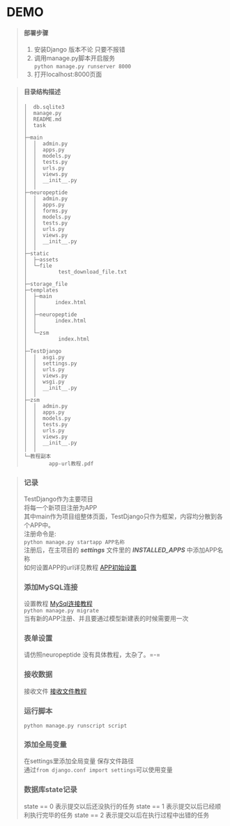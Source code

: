# DEMO


> #### 部署步骤
> 1. 安装Django 版本不论 只要不报错
> 2. 调用manage.py脚本开启服务  
> `python manage.py runserver 8000`
> 3. 打开localhost:8000页面


> #### 目录结构描述
> ```
> │  db.sqlite3
> │  manage.py
> │  README.md
> │  task
> │ 
> ├─main
> │  │  admin.py
> │  │  apps.py
> │  │  models.py
> │  │  tests.py
> │  │  urls.py
> │  │  views.py
> │  │  __init__.py
> │  │  
> ├─neuropeptide
> │  │  admin.py
> │  │  apps.py
> │  │  forms.py
> │  │  models.py
> │  │  tests.py
> │  │  urls.py
> │  │  views.py
> │  │  __init__.py
> │  │
> ├─static
> │  ├─assets
> │  └─file
> │          test_download_file.txt
> │          
> ├─storage_file
> ├─templates
> │  ├─main
> │  │      index.html
> │  │      
> │  ├─neuropeptide
> │  │      index.html
> │  │      
> │  └─zsm
> │          index.html
> │          
> ├─TestDjango
> │  │  asgi.py
> │  │  settings.py
> │  │  urls.py
> │  │  views.py
> │  │  wsgi.py
> │  │  __init__.py
> │  │      
> ├─zsm
> │  │  admin.py
> │  │  apps.py
> │  │  models.py
> │  │  tests.py
> │  │  urls.py
> │  │  views.py
> │  │  __init__.py
> │  │   
> └─教程副本
>         app-url教程.pdf
> ```

> ### 记录
> TestDjango作为主要项目  
> 将每一个新项目注册为APP  
> 其中main作为项目组整体页面，TestDjango只作为框架，内容均分散到各个APP中。   
> 注册命令是:  
> `python manage.py startapp APP名称`  
> 注册后，在主项目的 **_settings_** 文件里的 **_INSTALLED_APPS_** 中添加APP名称  
> 如何设置APP的url详见教程  [APP初始设置](https://baijiahao.baidu.com/s?id=1628323324998359528&wfr=spider&for=pc)  
> ### 添加MySQL连接
> 设置教程 [MySql连接教程](https://blog.csdn.net/weixin_45539338/article/details/125547848)  
> `python manage.py migrate`  
> 当有新的APP注册、并且要通过模型新建表的时候需要用一次
> 
> ### 表单设置
> 请仿照neuropeptide 没有具体教程，太杂了。=-=
> 
> ### 接收数据
> 接收文件 [接收文件教程](http://www.chenxm.cc/article/1253.html.html)
> 
> ### 运行脚本
> `python manage.py runscript script`
> 
> ### 添加全局变量
> 在settings里添加全局变量 保存文件路径   
> 通过`from django.conf import settings`可以使用变量  
>  
> ### 数据库state记录
> state == 0 表示提交以后还没执行的任务
> state == 1 表示提交以后已经顺利执行完毕的任务
> state == 2 表示提交以后在执行过程中出错的任务
> 
> 
> 